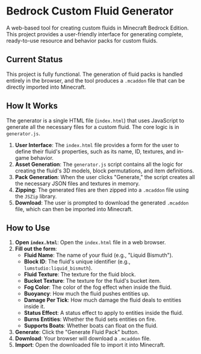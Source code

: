 # Bedrock Custom Fluid Generator

A web-based tool for creating custom fluids in Minecraft Bedrock Edition. This project provides a user-friendly interface for generating complete, ready-to-use resource and behavior packs for custom fluids.

## Current Status

This project is fully functional. The generation of fluid packs is handled entirely in the browser, and the tool produces a `.mcaddon` file that can be directly imported into Minecraft.

## How It Works

The generator is a single HTML file (`index.html`) that uses JavaScript to generate all the necessary files for a custom fluid. The core logic is in `generator.js`.

1.  **User Interface**: The `index.html` file provides a form for the user to define their fluid's properties, such as its name, ID, textures, and in-game behavior.
2.  **Asset Generation**: The `generator.js` script contains all the logic for creating the fluid's 3D models, block permutations, and item definitions.
3.  **Pack Generation**: When the user clicks "Generate," the script creates all the necessary JSON files and textures in memory.
4.  **Zipping**: The generated files are then zipped into a `.mcaddon` file using the `JSZip` library.
5.  **Download**: The user is prompted to download the generated `.mcaddon` file, which can then be imported into Minecraft.

## How to Use

1.  **Open `index.html`**: Open the `index.html` file in a web browser.
2.  **Fill out the form**:
    *   **Fluid Name**: The name of your fluid (e.g., "Liquid Bismuth").
    *   **Block ID**: The fluid's unique identifier (e.g., `lumstudio:liquid_bismuth`).
    *   **Fluid Texture**: The texture for the fluid block.
    *   **Bucket Texture**: The texture for the fluid's bucket item.
    *   **Fog Color**: The color of the fog effect when inside the fluid.
    *   **Buoyancy**: How much the fluid pushes entities up.
    *   **Damage Per Tick**: How much damage the fluid deals to entities inside it.
    *   **Status Effect**: A status effect to apply to entities inside the fluid.
    *   **Burns Entities**: Whether the fluid sets entities on fire.
    *   **Supports Boats**: Whether boats can float on the fluid.
3.  **Generate**: Click the "Generate Fluid Pack" button.
4.  **Download**: Your browser will download a `.mcaddon` file.
5.  **Import**: Open the downloaded file to import it into Minecraft.